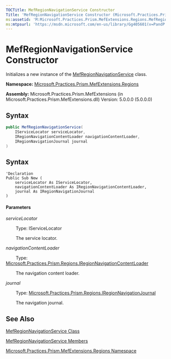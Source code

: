 ```yaml
---
TOCTitle: MefRegionNavigationService Constructor
Title: 'MefRegionNavigationService Constructor (Microsoft.Practices.Prism.MefExtensions.Regions)'
ms:assetid: 'M:Microsoft.Practices.Prism.MefExtensions.Regions.MefRegionNavigationService.\#ctor(Microsoft.Practices.ServiceLocation.IServiceLocator,Microsoft.Practices.Prism.Regions.IRegionNavigationContentLoader,Microsoft.Practices.Prism.Regions.IRegionNavigationJournal)'
ms:mtpsurl: 'https://msdn.microsoft.com/en-us/library/Gg405601(v=PandP.50)'
---
```


# MefRegionNavigationService Constructor

Initializes a new instance of the [MefRegionNavigationService](https://msdn.microsoft.com/t:microsoft.practices.prism.mefextensions.regions.mefregionnavigationservice) class.

**Namespace:** [Microsoft.Practices.Prism.MefExtensions.Regions](https://msdn.microsoft.com/en-us/library/microsoft.practices.prism.mefextensions.regions(v=pandp.50))

**Assembly:** Microsoft.Practices.Prism.MefExtensions (in Microsoft.Practices.Prism.MefExtensions.dll) Version: 5.0.0.0 (5.0.0.0)

## Syntax

```C#
public MefRegionNavigationService(
	IServiceLocator serviceLocator,
	IRegionNavigationContentLoader navigationContentLoader,
	IRegionNavigationJournal journal
)
```

## Syntax

```VB
'Declaration
Public Sub New ( 
	serviceLocator As IServiceLocator,
	navigationContentLoader As IRegionNavigationContentLoader,
	journal As IRegionNavigationJournal
)
```
#### Parameters

*serviceLocator*

&nbsp;&nbsp;&nbsp;&nbsp;&nbsp;&nbsp;&nbsp;&nbsp;Type: IServiceLocator

&nbsp;&nbsp;&nbsp;&nbsp;&nbsp;&nbsp;&nbsp;&nbsp;The service locator.

*navigationContentLoader*  

&nbsp;&nbsp;&nbsp;&nbsp;&nbsp;&nbsp;&nbsp;&nbsp;Type: [Microsoft.Practices.Prism.Regions.IRegionNavigationContentLoader](https://msdn.microsoft.com/en-us/library/microsoft.practices.prism.regions.iregionnavigationcontentloader(v=pandp.50))

&nbsp;&nbsp;&nbsp;&nbsp;&nbsp;&nbsp;&nbsp;&nbsp;The navigation content loader.

*journal* 

&nbsp;&nbsp;&nbsp;&nbsp;&nbsp;&nbsp;&nbsp;&nbsp;Type: [Microsoft.Practices.Prism.Regions.IRegionNavigationJournal](https://msdn.microsoft.com/en-us/library/microsoft.practices.prism.regions.iregionnavigationjournal(v=pandp.50))

&nbsp;&nbsp;&nbsp;&nbsp;&nbsp;&nbsp;&nbsp;&nbsp;The navigation journal.

## See Also

[MefRegionNavigationService Class](https://msdn.microsoft.com/en-us/library/microsoft.practices.prism.mefextensions.regions.mefregionnavigationservice(v=pandp.50))

[MefRegionNavigationService Members](https://msdn.microsoft.com/en-us/library/microsoft.practices.prism.mefextensions.regions.mefregionnavigationservice_members(v=pandp.50))

[Microsoft.Practices.Prism.MefExtensions.Regions Namespace](https://msdn.microsoft.com/en-us/library/microsoft.practices.prism.mefextensions.regions(v=pandp.50))
